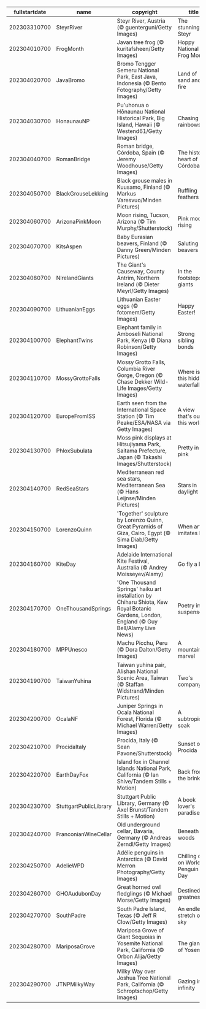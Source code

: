 |fullstartdate|name|copyright|title|image|
|--|--|--|--|--|
202303310700|SteyrRiver|Steyr River, Austria (© guenterguni/Getty Images)|The stunning Steyr|![](/en-US/2023/04/202303310700SteyrRiver.jpg)|
202304010700|FrogMonth|Javan tree frog (© kuritafsheen/Getty Images)|Hoppy National Frog Month!|![](/en-US/2023/04/202304010700FrogMonth.jpg)|
202304020700|JavaBromo|Bromo Tengger Semeru National Park, East Java, Indonesia (© Bento Fotography/Getty Images)|Land of sand and fire|![](/en-US/2023/04/202304020700JavaBromo.jpg)|
202304030700|HonaunauNP|Pu'uhonua o Hōnaunau National Historical Park, Big Island, Hawaii (© Westend61/Getty Images)|Chasing rainbows|![](/en-US/2023/04/202304030700HonaunauNP.jpg)|
202304040700|RomanBridge|Roman bridge, Córdoba, Spain (© Jeremy Woodhouse/Getty Images)|The historic heart of Córdoba|![](/en-US/2023/04/202304040700RomanBridge.jpg)|
202304050700|BlackGrouseLekking|Black grouse males in Kuusamo, Finland (© Markus Varesvuo/Minden Pictures)|Ruffling feathers|![](/en-US/2023/04/202304050700BlackGrouseLekking.jpg)|
202304060700|ArizonaPinkMoon|Moon rising, Tucson, Arizona (© Tim Murphy/Shutterstock)|Pink moon rising|![](/en-US/2023/04/202304060700ArizonaPinkMoon.jpg)|
202304070700|KitsAspen|Baby Eurasian beavers, Finland (© Danny Green/Minden Pictures)|Saluting beavers|![](/en-US/2023/04/202304070700KitsAspen.jpg)|
202304080700|NIrelandGiants|The Giant's Causeway, County Antrim, Northern Ireland (© Dieter Meyrl/Getty Images)|In the footsteps of giants|![](/en-US/2023/04/202304080700NIrelandGiants.jpg)|
202304090700|LithuanianEggs|Lithuanian Easter eggs (© fotomem/Getty Images)|Happy Easter!|![](/en-US/2023/04/202304090700LithuanianEggs.jpg)|
202304100700|ElephantTwins|Elephant family in Amboseli National Park, Kenya (© Diana Robinson/Getty Images)|Strong sibling bonds|![](/en-US/2023/04/202304100700ElephantTwins.jpg)|
202304110700|MossyGrottoFalls|Mossy Grotto Falls, Columbia River Gorge, Oregon (© Chase Dekker Wild-Life Images/Getty Images)|Where is this hidden waterfall?|![](/en-US/2023/04/202304110700MossyGrottoFalls.jpg)|
202304120700|EuropeFromISS|Earth seen from the International Space Station (© Tim Peake/ESA/NASA via Getty Images)|A view that's out of this world|![](/en-US/2023/04/202304120700EuropeFromISS.jpg)|
202304130700|PhloxSubulata|Moss pink displays at Hitsujiyama Park, Saitama Prefecture, Japan (© Takashi Images/Shutterstock)|Pretty in pink|![](/en-US/2023/04/202304130700PhloxSubulata.jpg)|
202304140700|RedSeaStars|Mediterranean red sea stars, Mediterranean Sea (© Hans Leijnse/Minden Pictures)|Stars in daylight|![](/en-US/2023/04/202304140700RedSeaStars.jpg)|
202304150700|LorenzoQuinn|'Together' sculpture by Lorenzo Quinn, Great Pyramids of Giza, Cairo, Egypt (© Sima Diab/Getty Images)|When art imitates life|![](/en-US/2023/04/202304150700LorenzoQuinn.jpg)|
202304160700|KiteDay|Adelaide International Kite Festival, Australia (© Andrey Moisseyev/Alamy)|Go fly a kite!|![](/en-US/2023/04/202304160700KiteDay.jpg)|
202304170700|OneThousandSprings|'One Thousand Springs' haiku art installation by Chiharu Shiota, Kew Royal Botanic Gardens, London, England (© Guy Bell/Alamy Live News)|Poetry in suspense|![](/en-US/2023/04/202304170700OneThousandSprings.jpg)|
202304180700|MPPUnesco|Machu Picchu, Peru (© Dora Dalton/Getty Images)|A mountaintop marvel|![](/en-US/2023/04/202304180700MPPUnesco.jpg)|
202304190700|TaiwanYuhina|Taiwan yuhina pair, Alishan National Scenic Area, Taiwan (© Staffan Widstrand/Minden Pictures)|Two's company|![](/en-US/2023/04/202304190700TaiwanYuhina.jpg)|
202304200700|OcalaNF|Juniper Springs in Ocala National Forest, Florida (© Michael Warren/Getty Images)|A subtropical soak|![](/en-US/2023/04/202304200700OcalaNF.jpg)|
202304210700|ProcidaItaly|Procida, Italy (© Sean Pavone/Shutterstock)|Sunset on Procida|![](/en-US/2023/04/202304210700ProcidaItaly.jpg)|
202304220700|EarthDayFox|Island fox in Channel Islands National Park, California (© Ian Shive/Tandem Stills + Motion)|Back from the brink|![](/en-US/2023/04/202304220700EarthDayFox.jpg)|
202304230700|StuttgartPublicLibrary|Stuttgart Public Library, Germany (© Axel Brunst/Tandem Stills + Motion)|A book lover's paradise|![](/en-US/2023/04/202304230700StuttgartPublicLibrary.jpg)|
202304240700|FranconianWineCellar|Old underground cellar, Bavaria, Germany (© Andreas Zerndl/Getty Images)|Beneath the woods|![](/en-US/2023/04/202304240700FranconianWineCellar.jpg)|
202304250700|AdelieWPD|Adélie penguins in Antarctica (© David Merron Photography/Getty Images)|Chilling out on World Penguin Day|![](/en-US/2023/04/202304250700AdelieWPD.jpg)|
202304260700|GHOAudubonDay|Great horned owl fledglings (© Michael Morse/Getty Images)|Destined for greatness|![](/en-US/2023/04/202304260700GHOAudubonDay.jpg)|
202304270700|SouthPadre|South Padre Island, Texas (© Jeff R Clow/Getty Images)|An endless stretch of sky|![](/en-US/2023/04/202304270700SouthPadre.jpg)|
202304280700|MariposaGrove|Mariposa Grove of Giant Sequoias in Yosemite National Park, California (© Orbon Alija/Getty Images)|The giants of Yosemite|![](/en-US/2023/04/202304280700MariposaGrove.jpg)|
202304290700|JTNPMilkyWay|Milky Way over Joshua Tree National Park, California (© Schroptschop/Getty Images)|Gazing into infinity|![](/en-US/2023/04/202304290700JTNPMilkyWay.jpg)|
